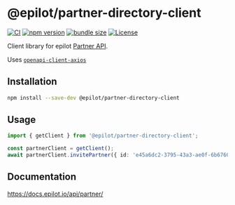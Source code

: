 # @epilot/partner-directory-client

[![CI](https://github.com/epilot-dev/sdk-js/workflows/CI/badge.svg)](https://github.com/epilot-dev/sdk-js/actions?query=workflow%3ACI)
[![npm version](https://img.shields.io/npm/v/@epilot/partner-directory-client.svg)](https://www.npmjs.com/package/@epilot/partner-directory-client)
[![bundle size](https://img.shields.io/bundlephobia/minzip/@epilot/partner-directory-client?label=gzip%20bundle)](https://bundlephobia.com/package/@epilot/partner-directory-client)
[![License](http://img.shields.io/:license-mit-blue.svg)](https://github.com/epilot-dev/sdk-js/blob/main/LICENSE)

Client library for epilot [Partner API](https://docs.epilot.io/api/partner).

Uses [`openapi-client-axios`](https://github.com/anttiviljami/openapi-client-axios)

## Installation

```sh
npm install --save-dev @epilot/partner-directory-client
```

## Usage

```typescript
import { getClient } from '@epilot/partner-directory-client';

const partnerClient = getClient();
await partnerClient.invitePartner({ id: 'e45a6dc2-3795-43a3-ae0f-6b6760f310fc', language: 'en' }).then(res => res.data);
```

## Documentation

https://docs.epilot.io/api/partner/